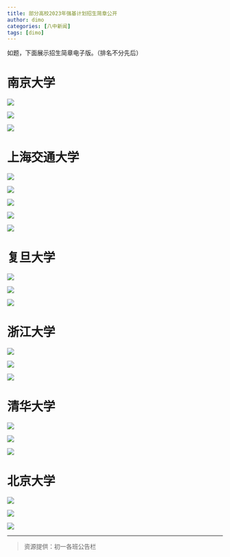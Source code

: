 ```yaml
---
title: 部分高校2023年强基计划招生简章公开
author: dimo
categories: [八中新闻]
tags: [dimo]
---
```


如题，下面展示招生简章电子版。（排名不分先后）

# 南京大学

![](https://img.urlnode.com/file/dc698d77ca72ed2aeecbb.jpg)

![](https://img.urlnode.com/file/a3dd499031df30fdb23e6.jpg)

![](https://img.urlnode.com/file/6575a5d8730ad50730e98.jpg)

# 上海交通大学

![](https://img.urlnode.com/file/666f14dbb647155898e48.jpg)

![](https://img.urlnode.com/file/8a319390488fed4d4842a.jpg)

![](https://img.urlnode.com/file/2def6b9531e51224316b5.jpg)

![](https://img.urlnode.com/file/a9c54d5372b915ea05cc6.jpg)

![](https://img.urlnode.com/file/7e2293b9721ef232e330f.jpg)

# 复旦大学

![](https://img.urlnode.com/file/5a0ad304af5e208d1c24c.jpg)

![](https://img.urlnode.com/file/9b57639edb75d203e3243.jpg)

![](https://img.urlnode.com/file/7094e55b0917ed139689b.jpg)

# 浙江大学

![](https://img.urlnode.com/file/c6de1a3efc2547611edab.jpg)

![](https://img.urlnode.com/file/d684bb1fb23ba2127db8d.jpg)

![](https://img.urlnode.com/file/d9fd7a7073c97a7cfa3a1.jpg)

# 清华大学

![](https://img.urlnode.com/file/06904b3bfbefbc45c7ec6.jpg)

![](https://img.urlnode.com/file/fffa34fb46d700f334e64.jpg)

![](https://img.urlnode.com/file/64dc65e9e0b87796d6eb8.jpg)

# 北京大学

![](https://img.urlnode.com/file/c610df17cc3e5e38d509c.jpg)

![](https://img.urlnode.com/file/00b563e3455ed2fc77bee.jpg)

![](https://img.urlnode.com/file/9b4d05ee591fa080f2335.jpg)

---

> 资源提供：初一各班公告栏